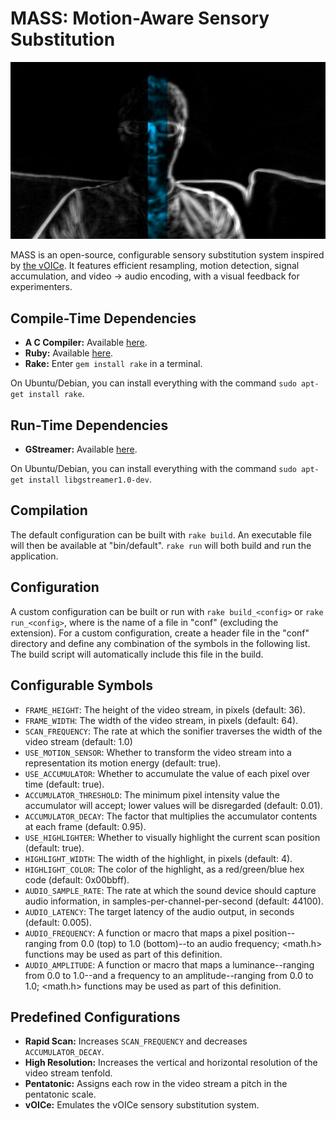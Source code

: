 MASS: Motion-Aware Sensory Substitution
=======================================
![A screenshot of the MASS visualizer.](/screenshot.png)

MASS is an open-source, configurable sensory substitution system inspired by [the vOICe](http://www.seeingwithsound.com/). It features efficient resampling, motion detection, signal accumulation, and video -> audio encoding, with a visual feedback for experimenters.

Compile-Time Dependencies
-------------------------
- **A C Compiler:** Available [here](https://gcc.gnu.org/install/binaries.html).
- **Ruby:** Available [here](https://www.ruby-lang.org/en/downloads/).
- **Rake:** Enter `gem install rake` in a terminal.

On Ubuntu/Debian, you can install everything with the command `sudo apt-get install rake`.

Run-Time Dependencies
---------------------
- **GStreamer:** Available [here](http://gstreamer.freedesktop.org/download/).

On Ubuntu/Debian, you can install everything with the command `sudo apt-get install libgstreamer1.0-dev`.

Compilation
-----------
The default configuration can be built with `rake build`. An executable file will then be available at "bin/default". `rake run` will both build and run the application.

Configuration
-------------
A custom configuration can be built or run with `rake build_<config>` or `rake run_<config>`, where <config> is the name of a file in "conf" (excluding the extension). For a custom configuration, create a header file in the "conf" directory and define any combination of the symbols in the following list. The build script will automatically include this file in the build.

Configurable Symbols
--------------------
- `FRAME_HEIGHT`: The height of the video stream, in pixels (default: 36).
- `FRAME_WIDTH`: The width of the video stream, in pixels (default: 64).
- `SCAN_FREQUENCY`: The rate at which the sonifier traverses the width of the video stream (default: 1.0)
- `USE_MOTION_SENSOR`: Whether to transform the video stream into a representation its motion energy (default: true).
- `USE_ACCUMULATOR`: Whether to accumulate the value of each pixel over time (default: true).
- `ACCUMULATOR_THRESHOLD`: The minimum pixel intensity value the accumulator will accept; lower values will be disregarded (default: 0.01).
- `ACCUMULATOR_DECAY`: The factor that multiplies the accumulator contents at each frame (default: 0.95).
- `USE_HIGHLIGHTER`: Whether to visually highlight the current scan position (default: true).
- `HIGHLIGHT_WIDTH`: The width of the highlight, in pixels (default: 4).
- `HIGHLIGHT_COLOR`: The color of the highlight, as a red/green/blue hex code (default: 0x00bbff).
- `AUDIO_SAMPLE_RATE`: The rate at which the sound device should capture audio information, in samples-per-channel-per-second (default: 44100).
- `AUDIO_LATENCY`: The target latency of the audio output, in seconds (default: 0.005).
- `AUDIO_FREQUENCY`: A function or macro that maps a pixel position--ranging from 0.0 (top) to 1.0 (bottom)--to an audio frequency; <math.h> functions may be used as part of this definition.
- `AUDIO_AMPLITUDE`: A function or macro that maps a luminance--ranging from 0.0 to 1.0--and a frequency to an amplitude--ranging from 0.0 to 1.0; <math.h> functions may be used as part of this definition.

Predefined Configurations
-------------------------
- **Rapid Scan:** Increases `SCAN_FREQUENCY` and decreases `ACCUMULATOR_DECAY`.
- **High Resolution:** Increases the vertical and horizontal resolution of the video stream tenfold.
- **Pentatonic:** Assigns each row in the video stream a pitch in the pentatonic scale.
- **vOICe:** Emulates the vOICe sensory substitution system.